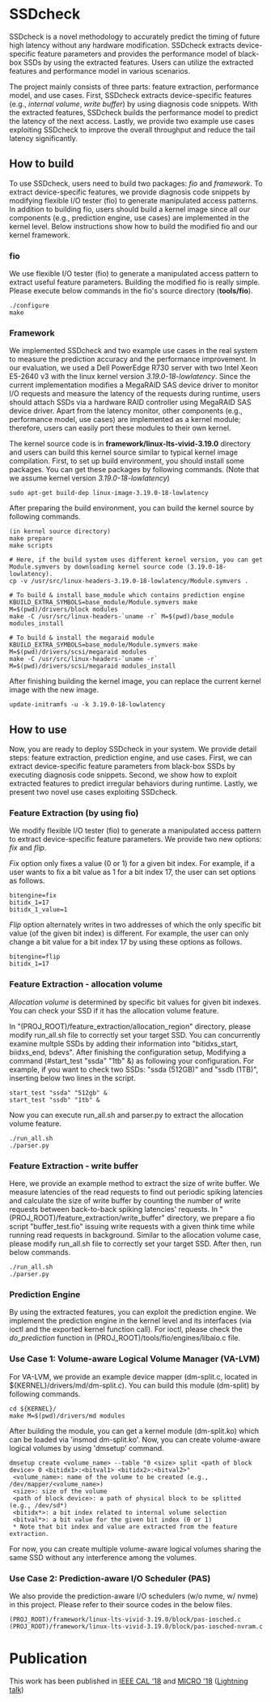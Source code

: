 # SSDcheck

SSDcheck is a novel methodology to accurately predict the timing of future high latency without any hardware modification.
SSDcheck extracts device-specific feature parameters and provides the performance model of black-box SSDs by using the extracted features.
Users can utilize the extracted features and performance model in various scenarios.

The project mainly consists of three parts: feature extraction, performance model, and use cases.
First, SSDcheck extracts device-specific features (e.g., *internal volume*, *write buffer*) by using diagnosis code snippets.
With the extracted features, SSDcheck builds the performance model to predict the latency of the next access.
Lastly, we provide two example use cases exploiting SSDcheck to improve the overall throughput and reduce the tail latency significantly.

## How to build

To use SSDcheck, users need to build two packages: *fio* and *framework*.
To extract device-specific features, we provide diagnosis code snippets by modifying flexible I/O tester (fio) to generate manipulated access patterns.
In addition to building fio, users should build a kernel image since all our components (e.g., prediction engine, use cases) are implemented in the kernel level.
Below instructions show how to build the modified fio and our kernel framework.

### fio

We use flexible I/O tester (fio) to generate a manipulated access pattern to extract useful feature parameters. Building the modified fio is really simple. Please execute below commands in the fio's source directory (**tools/fio**).

```
./configure
make
```

### Framework

We implemented SSDcheck and two example use cases in the real system to measure the prediction accuracy and the performance improvement.
In our evaluation, we used a Dell PowerEdge R730 server with two Intel Xeon E5-2640 v3 with the linux kernel version *3.19.0-18-lowlatency*.
Since the current implementation modifies a MegaRAID SAS device driver to monitor I/O requests and measure the latency of the requests during runtime, users should attach SSDs via a hardware RAID controller using MegaRAID SAS device driver.
Apart from the latency monitor, other components (e.g., performance model, use cases) are implemented as a kernel module; therefore, users can easily port these modules to their own kernel.

The kernel source code is in **framework/linux-lts-vivid-3.19.0** directory and users can build this kernel source similar to typical kernel image compilation.
First, to set up build environment, you should install some packages. You can get these packages by following commands. (Note that we assume kernel version *3.19.0-18-lowlatency*)

```
sudo apt-get build-dep linux-image-3.19.0-18-lowlatency
```

After preparing the build environment, you can build the kernel source by following commands.

```
(in kernel source directory)
make prepare
make scripts

# Here, if the build system uses different kernel version, you can get Module.symvers by downloading kernel source code (3.19.0-18-lowlatency).
cp -v /usr/src/linux-headers-3.19.0-18-lowlatency/Module.symvers .

# To build & install base_module which contains prediction engine
KBUILD_EXTRA_SYMBOLS=base_module/Module.symvers make M=$(pwd)/drivers/block modules
make -C /usr/src/linux-headers-`uname -r` M=$(pwd)/base_module modules_install

# To build & install the megaraid module
KBUILD_EXTRA_SYMBOLS=base_module/Module.symvers make M=$(pwd)/drivers/scsi/megaraid modules
make -C /usr/src/linux-headers-`uname -r` M=$(pwd)/drivers/scsi/megaraid modules_install
```

After finishing building the kernel image, you can replace the current kernel image with the new image.

```
update-initramfs -u -k 3.19.0-18-lowlatency
```

## How to use

Now, you are ready to deploy SSDcheck in your system.
We provide detail steps: feature extraction, prediction engine, and use cases.
First, we can extract device-specific feature parameters from black-box SSDs by executing diagnosis code snippets.
Second, we show how to exploit extracted features to predict irregular behaviors during runtime.
Lastly, we present two novel use cases exploiting SSDcheck.

### Feature Extraction (by using fio)

We modify flexible I/O tester (fio) to generate a manipulated access pattern to extract device-specific feature parameters.
We provide two new options: *fix* and *flip*.

*Fix* option only fixes a value (0 or 1) for a given bit index. For example, if a user wants to fix a bit value as 1 for a bit index 17, the user can set options as follows.
  
```
bitengine=fix
bitidx_1=17
bitidx_1_value=1
```  

*Flip* option alternately writes in two addresses of which the only specific bit value (of the given bit index) is different. For example, the user can only change a bit value for a bit index 17 by using these options as follows.
  
```
bitengine=flip
bitidx_1=17
```

### Feature Extraction - allocation volume

*Allocation volume* is determined by specific bit values for given bit indexes.
You can check your SSD if it has the allocation volume feature.

In "(PROJ_ROOT)/feature_extraction/allocation_region" directory, please modify run_all.sh file to correctly set your target SSD.
You can concurrently examine multple SSDs by adding their information into "bitidxs_start, biidxs_end, bdevs".
After finishing the configuration setup, Modifying a command (#start_test "ssda" "1tb" &) as following your configuration.
For example, if you want to check two SSDs: "ssda (512GB)" and "ssdb (1TB)", inserting below two lines in the script.

```
start_test "ssda" "512gb" &
start_test "ssdb" "1tb" &
```

Now you can execute run_all.sh and parser.py to extract the allocation volume feature.
```
./run_all.sh
./parser.py
```

### Feature Extraction - write buffer

Here, we provide an example method to extract the size of write buffer.
We measure latencies of the read requests to find out periodic spiking latencies and calculate the size of write buffer by counting the number of write requests between back-to-back spiking latencies' requests.
In "(PROJ_ROOT)/feature_extraction/write_buffer" directory, we prepare a fio script "buffer_test.fio" issuing write requests with a given think time while running read requests in background.
Similar to the allocation volume case, please modify run_all.sh file to correctly set your target SSD.
After then, run below commands.

```
./run_all.sh
./parser.py
```

### Prediction Engine

By using the extracted features, you can exploit the prediction engine.
We implement the prediction engine in the kernel level and its interfaces (via ioctl and the exported kernel function call).
For ioctl, please check the *do_prediction* function in (PROJ_ROOT)/tools/fio/engines/libaio.c file.


### Use Case 1: Volume-aware Logical Volume Manager (VA-LVM)
For VA-LVM, we provide an example device mapper (dm-split.c, located in ${KERNEL}/drivers/md/dm-split.c). You can build this module (dm-split) by following commands.

```
cd ${KERNEL}/
make M=$(pwd)/drivers/md modules
```

After building the module, you can get a kernel module (dm-split.ko) which can be loaded via 'insmod dm-split.ko'. Now, you can create volume-aware logical volumes by using 'dmsetup' command.

```
dmsetup create <volume_name> --table "0 <size> split <path of block device> 0 <bitidx1>:<bitval1> <bitidx2>:<bitval2>"
 <volume_name>: name of the volume to be created (e.g., /dev/mapper/<volume_name>)
 <size>: size of the volume
 <path of block device>: a path of physical block to be splitted (e.g., /dev/sd*)
 <bitidx*>: a bit index related to internal volume selection
 <bitval*>: a bit value for the given bit index (0 or 1)
 * Note that bit index and value are extracted from the feature extraction.
```

For now, you can create multiple volume-aware logical volumes sharing the same SSD without any interference among the volumes.


### Use Case 2: Prediction-aware I/O Scheduler (PAS)

We also provide the prediction-aware I/O schedulers (w/o nvme, w/ nvme) in this project.
Please refer to their source codes in the below files.

```
(PROJ_ROOT)/framework/linux-lts-vivid-3.19.0/block/pas-iosched.c
(PROJ_ROOT)/framework/linux-lts-vivid-3.19.0/block/pas-iosched-nvram.c
```

# Publication

This work has been published in [IEEE CAL '18](https://ieeexplore.ieee.org/document/8126227) and [MICRO '18](https://ieeexplore.ieee.org/abstract/document/8574561) ([Lightning talk](https://youtu.be/W4KmgaeoUwo))
